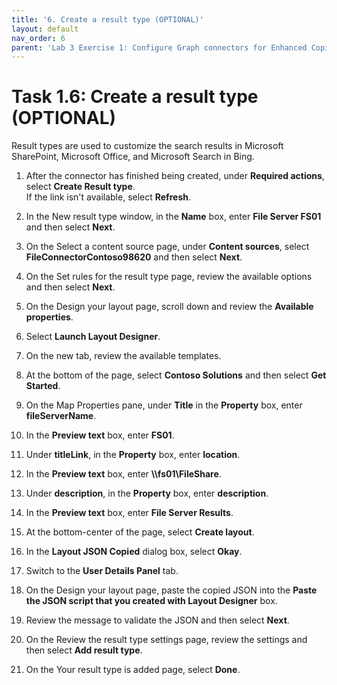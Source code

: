 ```yaml
---
title: '6. Create a result type (OPTIONAL)'
layout: default
nav_order: 6
parent: 'Lab 3 Exercise 1: Configure Graph connectors for Enhanced Copilot Experience'
---
```


# Task 1.6: Create a result type (OPTIONAL)

Result types are used to customize the search results in Microsoft SharePoint, Microsoft Office, and Microsoft Search in Bing.

1. After the connector has finished being created, under **Required actions**, select **Create Result type**.  
    If the link isn't available, select **Refresh**.

1. In the New result type window, in the **Name** box, enter **File Server FS01** and then select **Next**.

1. On the Select a content source page, under **Content sources**, select **FileConnectorContoso98620** and then select **Next**.

1. On the Set rules for the result type page, review the available options and then select **Next**.

1. On the Design your layout page, scroll down and review the **Available properties**.

1. Select **Launch Layout Designer**.

1. On the new tab, review the available templates.

1. At the bottom of the page, select **Contoso Solutions** and then select **Get Started**.

1. On the Map Properties pane, under **Title** in the **Property** box, enter **fileServerName**.

1. In the **Preview text** box, enter **FS01**.

1. Under **titleLink**, in the **Property** box, enter **location**.

1. In the **Preview text** box, enter **\\\fs01\\FileShare**.

1. Under **description**, in the **Property** box, enter **description**.

1. In the **Preview text** box, enter **File Server Results**.

1. At the bottom-center of the page, select **Create layout**.

1. In the **Layout JSON Copied** dialog box, select **Okay**.

1. Switch to the **User Details Panel** tab.

1. On the Design your layout page, paste the copied JSON into the **Paste the JSON script that you created with Layout Designer** box.

1. Review the message to validate the JSON and then select **Next**.

1. On the Review the result type settings page, review the settings and then select **Add result type**.

1. On the Your result type is added page, select **Done**.
